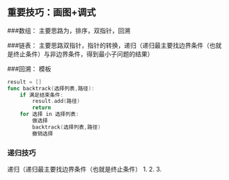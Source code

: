 ## 重要技巧：画图+调式

###数组：
主要思路为，排序，双指针，回溯

###链表：
主要思路双指针，指针的转换，递归（递归最主要找边界条件（也就是终止条件）与非边界条件，得到最小子问题的结果）



###回溯：
模板
```go
result = []
func backtrack(选择列表,路径):
    if 满足结束条件:
        result.add(路径)
        return
    for 选择 in 选择列表:
        做选择
        backtrack(选择列表,路径)
        撤销选择
```

### 递归技巧
递归（递归最主要找边界条件（也就是终止条件）
1.
2.
3.